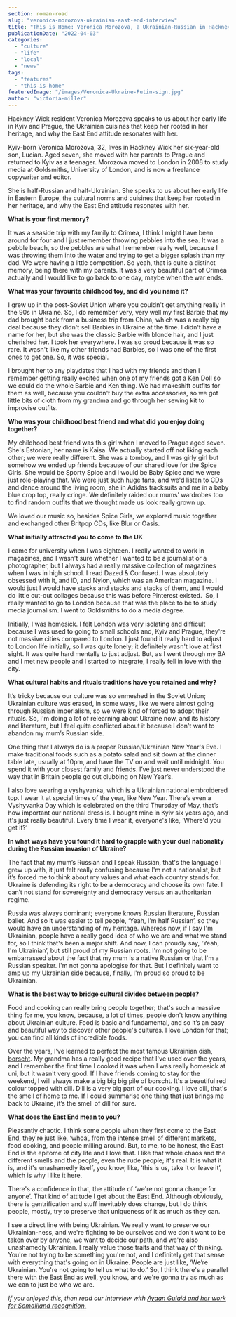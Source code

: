 ```yaml
---
section: roman-road
slug: "veronica-morozova-ukrainian-east-end-interview"
title: "This is Home: Veronica Morozova, a Ukrainian-Russian in Hackney Wick"
publicationDate: "2022-04-03"
categories: 
  - "culture"
  - "life"
  - "local"
  - "news"
tags: 
  - "features"
  - "this-is-home"
featuredImage: "/images/Veronica-Ukraine-Putin-sign.jpg"
author: "victoria-miller"
---
```


Hackney Wick resident Veronica Morozova speaks to us about her early life in Kyiv and Prague, the Ukrainian cuisines that keep her rooted in her heritage, and why the East End attitude resonates with her.

Kyiv-born Veronica Morozova, 32, lives in Hackney Wick her six-year-old son, Lucian. Aged seven, she moved with her parents to Prague and returned to Kyiv as a teenager. Morozova moved to London in 2008 to study media at Goldsmiths, University of London, and is now a freelance copywriter and editor.

She is half-Russian and half-Ukrainian. She speaks to us about her early life in Eastern Europe, the cultural norms and cuisines that keep her rooted in her heritage, and why the East End attitude resonates with her.

**What is your first memory?**

It was a seaside trip with my family to Crimea, I think I might have been around for four and I just remember throwing pebbles into the sea. It was a pebble beach, so the pebbles are what I remember really well, because I was throwing them into the water and trying to get a bigger splash than my dad. We were having a little competition. So yeah, that is quite a distinct memory, being there with my parents. It was a very beautiful part of Crimea actually and I would like to go back to one day, maybe when the war ends.

**What was your favourite childhood toy, and did you name it?**

I grew up in the post-Soviet Union where you couldn't get anything really in the 90s in Ukraine. So, I do remember very, very well my first Barbie that my dad brought back from a business trip from China, which was a really big deal because they didn't sell Barbies in Ukraine at the time. I didn't have a name for her, but she was the classic Barbie with blonde hair, and I just cherished her. I took her everywhere. I was so proud because it was so rare. It wasn't like my other friends had Barbies, so I was one of the first ones to get one. So, it was special.

I brought her to any playdates that I had with my friends and then I remember getting really excited when one of my friends got a Ken Doll so we could do the whole Barbie and Ken thing. We had makeshift outfits for them as well, because you couldn't buy the extra accessories, so we got little bits of cloth from my grandma and go through her sewing kit to improvise outfits.

**Who was your childhood best friend and what did you enjoy doing together?**

My childhood best friend was this girl when I moved to Prague aged seven. She's Estonian, her name is Kaisa. We actually started off not liking each other; we were really different. She was a tomboy, and I was girly girl but somehow we ended up friends because of our shared love for the Spice Girls. She would be Sporty Spice and I would be Baby Spice and we were just role-playing that. We were just such huge fans, and we'd listen to CDs and dance around the living room, she in Adidas tracksuits and me in a baby blue crop top, really cringe. We definitely raided our mums’ wardrobes too to find random outfits that we thought made us look really grown up.

We loved our music so, besides Spice Girls, we explored music together and exchanged other Britpop CDs, like Blur or Oasis.

**What initially attracted you to come to the UK**

I came for university when I was eighteen. I really wanted to work in magazines, and I wasn't sure whether I wanted to be a journalist or a photographer, but I always had a really massive collection of magazines when I was in high school. I read Dazed & Confused. I was absolutely obsessed with it, and iD, and Nylon, which was an American magazine. I would just I would have stacks and stacks and stacks of them, and I would do little cut-out collages because this was before Pinterest existed.  So, I really wanted to go to London because that was the place to be to study media journalism. I went to Goldsmiths to do a media degree.

Initially, I was homesick. I felt London was very isolating and difficult because I was used to going to small schools and, Kyiv and Prague, they're not massive cities compared to London. I just found it really hard to adjust to London life initially, so I was quite lonely; it definitely wasn't love at first sight. It was quite hard mentally to just adjust. But, as I went through my BA and I met new people and I started to integrate, I really fell in love with the city.

**What cultural habits and rituals traditions have you retained and why?**

It’s tricky because our culture was so enmeshed in the Soviet Union; Ukrainian culture was erased, in some ways, like we were almost going through Russian imperialism, so we were kind of forced to adopt their rituals. So, I'm doing a lot of relearning about Ukraine now, and its history and literature, but I feel quite conflicted about it because I don't want to abandon my mum’s Russian side.

One thing that I always do is a proper Russian/Ukrainian New Year's Eve. I make traditional foods such as a potato salad and sit down at the dinner table late, usually at 10pm, and have the TV on and wait until midnight. You spend it with your closest family and friends. I’ve just never understood the way that in Britain people go out clubbing on New Year’s. 

I also love wearing a vyshyvanka, which is a Ukrainian national embroidered top. I wear it at special times of the year, like New Year. There’s even a Vyshyvanka Day which is celebrated on the third Thursday of May, that’s how important our national dress is. I bought mine in Kyiv six years ago, and it's just really beautiful. Every time I wear it, everyone's like, ‘Where'd you get it?’ 

**In what ways have you found it hard to grapple with your dual nationality during the Russian invasion of Ukraine?**

The fact that my mum’s Russian and I speak Russian, that's the language I grew up with, it just felt really confusing because I'm not a nationalist, but it’s forced me to think about my values and what each country stands for. Ukraine is defending its right to be a democracy and choose its own fate. I can’t not stand for sovereignty and democracy versus an authoritarian regime. 

Russia was always dominant; everyone knows Russian literature, Russian ballet. And so it was easier to tell people, ‘Yeah, I'm half Russian’, so they would have an understanding of my heritage. Whereas now, if I say I'm Ukrainian, people have a really good idea of who we are and what we stand for, so I think that's been a major shift. And now, I can proudly say, ‘Yeah, I'm Ukrainian’, but still proud of my Russian roots. I'm not going to be embarrassed about the fact that my mum is a native Russian or that I'm a Russian speaker. I'm not gonna apologise for that. But I definitely want to amp up my Ukrainian side because, finally, I'm proud so proud to be Ukrainian.

**What is the best way to bridge cultural divides between people?**

Food and cooking can really bring people together; that's such a massive thing for me, you know, because, a lot of times, people don't know anything about Ukrainian culture. Food is basic and fundamental, and so it’s an easy and beautiful way to discover other people's cultures. I love London for that; you can find all kinds of incredible foods.

Over the years, I’ve learned to perfect the most famous Ukrainian dish, [borscht](https://en.wikipedia.org/wiki/Borscht). My grandma has a really good recipe that I've used over the years, and I remember the first time I cooked it was when I was really homesick at uni, but it wasn't very good. If I have friends coming to stay for the weekend, I will always make a big big big pile of borscht. It's a beautiful red colour topped with dill. Dill is a very big part of our cooking. I love dill, that's the smell of home to me. If I could summarise one thing that just brings me back to Ukraine, it’s the smell of dill for sure.

**What does the East End mean to you?**

Pleasantly chaotic. I think some people when they first come to the East End, they're just like, ‘whoa’, from the intense smell of different markets, food cooking, and people milling around. But, to me, to be honest, the East End is the epitome of city life and I love that. I like that whole chaos and the different smells and the people, even the rude people; it's real. It is what it is, and it's unashamedly itself, you know, like, ‘this is us, take it or leave it’, which is why I like it here.

There's a confidence in that, the attitude of ‘we're not gonna change for anyone’. That kind of attitude I get about the East End. Although obviously, there is gentrification and stuff inevitably does change, but I do think people, mostly, try to preserve that uniqueness of it as much as they can.

I see a direct line with being Ukrainian. We really want to preserve our Ukrainian-ness, and we're fighting to be ourselves and we don't want to be taken over by anyone, we want to decide our path, and we're also unashamedly Ukrainian. I really value those traits and that way of thinking. You're not trying to be something you're not, and I definitely get that sense with everything that's going on in Ukraine. People are just like, ‘We’re Ukrainian. You're not going to tell us what to do.’ So, I think there's a parallel there with the East End as well, you know, and we're gonna try as much as we can to just be who we are.

_If you enjoyed this, then read our interview with [Ayaan Gulaid and her work for Somaliland recognition.](https://romanroadlondon.com/ayaan-gulaid-bow-somaliland-recognition/)_


